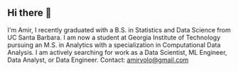 ## Hi there 👋

I'm Amir, I recently graduated with a B.S. in Statistics and Data Science from UC Santa Barbara. I am now a student at Georgia Institute of Technology pursuing an M.S. in Analytics with a specialization in Computational Data Analysis. 
I am actively searching for work as a Data Scientist, ML Engineer, Data Analyst, or Data Engineer.
Contact: amirvolo@gmail.com
